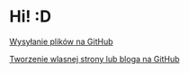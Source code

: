 



# Hi! :D


[Wysyłanie plików na GitHub](WebPages/GitHub/Upload.na.gihub.md)


[Tworzenie wlasnej strony lub bloga na GitHub](WebPages/GitHub/Wlasna.strona.na.GitHub.md)
